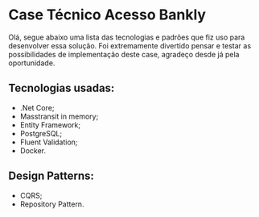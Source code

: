 # Case Técnico Acesso Bankly

Olá, segue abaixo uma lista das tecnologias e padrões que fiz uso para desenvolver essa solução. Foi extremamente divertido pensar e testar as possibilidades de implementação deste case, agradeço desde já pela oportunidade.

## Tecnologias usadas:
- .Net Core;
- Masstransit in memory;
- Entity Framework;
- PostgreSQL;
- Fluent Validation;
- Docker.

## Design Patterns:
- CQRS;
- Repository Pattern.
